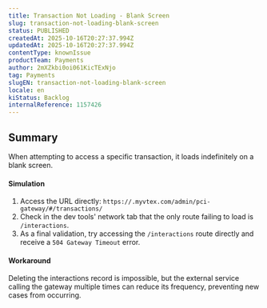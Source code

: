 ```yaml
---
title: Transaction Not Loading - Blank Screen
slug: transaction-not-loading-blank-screen
status: PUBLISHED
createdAt: 2025-10-16T20:27:37.994Z
updatedAt: 2025-10-16T20:27:37.994Z
contentType: knownIssue
productTeam: Payments
author: 2mXZkbi0oi061KicTExNjo
tag: Payments
slugEN: transaction-not-loading-blank-screen
locale: en
kiStatus: Backlog
internalReference: 1157426
---
```


## Summary


When attempting to access a specific transaction, it loads indefinitely on a blank screen.


#### Simulation



1. Access the URL directly:
`https://.myvtex.com/admin/pci-gateway/#/transactions/`
2. Check in the dev tools' network tab that the only route failing to load is `/interactions`.
3. As a final validation, try accessing the `/interactions` route directly and receive a `504 Gateway Timeout` error.


#### Workaround


Deleting the interactions record is impossible, but the external service calling the gateway multiple times can reduce its frequency, preventing new cases from occurring.



